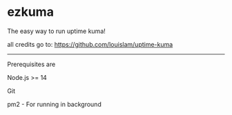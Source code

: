 # ezkuma
The easy way to run uptime kuma!

all credits go to: https://github.com/louislam/uptime-kuma

---
Prerequisites are

Node.js >= 14

Git

pm2 - For running in background
